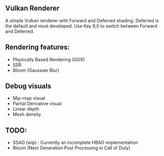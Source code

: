 ## Vulkan Renderer
A simple Vulkan renderer with Forward and Deferred shading.
Deferred is the default and most developed. Use Key 9,0 to switch between Forward and Deferred.

## Rendering features: 
* Physically Based Rendering (GGX)
* SSR
* Bloom (Gaussian Blur)

## Debug visuals
* Mip-map visual
* Partial Derivative visual 
* Linear depth
* Mesh density

## TODO:
* SSAO (wip) : Currently an incomplete HBAO implementation 
* Bloom (Next Generation Post Processing in Call of Duty)
